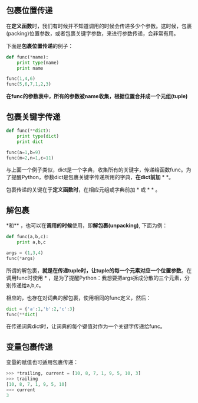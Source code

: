 ## 包裹位置传递

在**定义函数**时，我们有时候并不知道调用的时候会传递多少个参数。这时候，包裹(packing)位置参数，或者包裹关键字参数，来进行参数传递，会非常有用。

下面是**包裹位置传递**的例子：

```python
def func(*name):
    print type(name)
    print name

func(1,4,6)
func(5,6,7,1,2,3)
```

**在func的参数表中，所有的参数被name收集，根据位置合并成一个元组(tuple)**



## 包裹关键字传递

```python
def func(**dict):
    print type(dict)
    print dict

func(a=1,b=9)
func(m=2,n=1,c=11)
```

与上面一个例子类似，dict是一个字典，收集所有的关键字，传递给函数func。为了提醒Python，参数dict是包裹关键字传递所用的字典，**在dict前加** * *。

包裹传递的关键在于**定义函数时**，在相应元组或字典前加 * 或 * * 。



## 解包裹

\*和\** ，也可以在**调用的时候**使用，即**解包裹(unpacking)**, 下面为例：

```python
def func(a,b,c):
    print a,b,c

args = (1,3,4)
func(*args)
```

所谓的解包裹，**就是在传递tuple时，让tuple的每一个元素对应一个位置参数**。在调用func时使用 * ，是为了提醒Python：我想要把args拆成分散的三个元素，分别传递给a,b,c。

相应的，也存在对词典的解包裹，使用相同的func定义，然后：

```python
dict = {'a':1,'b':2,'c':3}
func(**dict)
```

在传递词典dict时，让词典的每个键值对作为一个关键字传递给func。



## 变量包裹传递

变量的赋值也可适用包裹传递：

```python
>>> *trailing, current = [10, 8, 7, 1, 9, 5, 10, 3]
>>> trailing
[10, 8, 7, 1, 9, 5, 10]
>>> current
3
```





